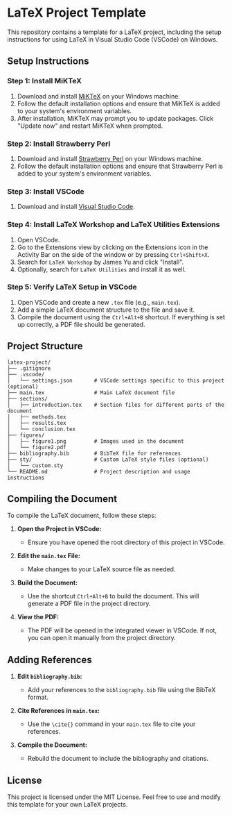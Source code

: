 
# LaTeX Project Template

This repository contains a template for a LaTeX project, including the setup instructions for using LaTeX in Visual Studio Code (VSCode) on Windows.

## Setup Instructions

### Step 1: Install MiKTeX
1. Download and install [MiKTeX](https://miktex.org/download) on your Windows machine.
2. Follow the default installation options and ensure that MiKTeX is added to your system's environment variables.
3. After installation, MiKTeX may prompt you to update packages. Click "Update now" and restart MiKTeX when prompted.

### Step 2: Install Strawberry Perl
1. Download and install [Strawberry Perl](http://strawberryperl.com/) on your Windows machine.
2. Follow the default installation options and ensure that Strawberry Perl is added to your system's environment variables.

### Step 3: Install VSCode
1. Download and install [Visual Studio Code](https://code.visualstudio.com/).

### Step 4: Install LaTeX Workshop and LaTeX Utilities Extensions
1. Open VSCode.
2. Go to the Extensions view by clicking on the Extensions icon in the Activity Bar on the side of the window or by pressing `Ctrl+Shift+X`.
3. Search for `LaTeX Workshop` by James Yu and click "Install".
4. Optionally, search for `LaTeX Utilities` and install it as well.

### Step 5: Verify LaTeX Setup in VSCode
1. Open VSCode and create a new `.tex` file (e.g., `main.tex`).
2. Add a simple LaTeX document structure to the file and save it.
3. Compile the document using the `Ctrl+Alt+B` shortcut. If everything is set up correctly, a PDF file should be generated.

## Project Structure

```
latex-project/
├── .gitignore
├── .vscode/
│   └── settings.json       # VSCode settings specific to this project (optional)
├── main.tex                # Main LaTeX document file
├── sections/
│   ├── introduction.tex    # Section files for different parts of the document
│   ├── methods.tex
│   ├── results.tex
│   └── conclusion.tex
├── figures/
│   ├── figure1.png         # Images used in the document
│   └── figure2.pdf
├── bibliography.bib        # BibTeX file for references
├── sty/                    # Custom LaTeX style files (optional)
│   └── custom.sty
└── README.md               # Project description and usage instructions
```

## Compiling the Document

To compile the LaTeX document, follow these steps:

1. **Open the Project in VSCode:**
   - Ensure you have opened the root directory of this project in VSCode.

2. **Edit the `main.tex` File:**
   - Make changes to your LaTeX source file as needed.

3. **Build the Document:**
   - Use the shortcut `Ctrl+Alt+B` to build the document. This will generate a PDF file in the project directory.

4. **View the PDF:**
   - The PDF will be opened in the integrated viewer in VSCode. If not, you can open it manually from the project directory.

## Adding References

1. **Edit `bibliography.bib`:**
   - Add your references to the `bibliography.bib` file using the BibTeX format.

2. **Cite References in `main.tex`:**
   - Use the `\cite{}` command in your `main.tex` file to cite your references.

3. **Compile the Document:**
   - Rebuild the document to include the bibliography and citations.

## License

This project is licensed under the MIT License. Feel free to use and modify this template for your own LaTeX projects.
